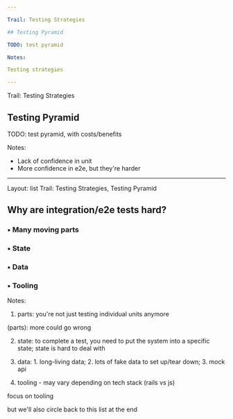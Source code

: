```yaml
---

Trail: Testing Strategies

## Testing Pyramid

TODO: test pyramid

Notes:

Testing strategies

---
```


Trail: Testing Strategies

## Testing Pyramid

TODO: test pyramid, with costs/benefits

Notes:

- Lack of confidence in unit
- More confidence in e2e, but they're harder

---

Layout: list
Trail: Testing Strategies, Testing Pyramid

## Why are integration/e2e tests hard?

### • Many moving parts

<!-- .element: class="fragment" -->

### • State

<!-- .element: class="fragment" -->

### • Data

<!-- .element: class="fragment" -->

### **•** **Tooling**

<!-- .element: class="fragment" -->

Notes:

1. parts: you're not just testing individual units anymore

(parts): more could go wrong

2. state: to complete a test, you need to put the system into a specific state; state is hard to deal with

3. data: 1. long-living data; 2. lots of fake data to set up/tear down; 3. mock api

4. tooling - may vary depending on tech stack (rails vs js)

focus on tooling

but we'll also circle back to this list at the end
